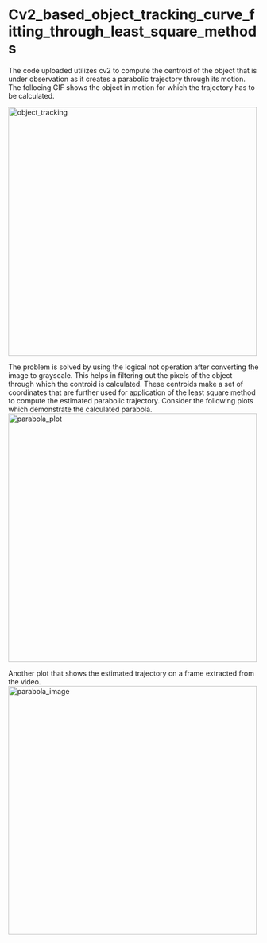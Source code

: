 # Cv2_based_object_tracking_curve_fitting_through_least_square_methods
The code uploaded utilizes cv2 to compute the centroid of the object that is under observation as it creates a parabolic trajectory through its motion. The folloeing GIF shows the object in motion for 
which the trajectory has to be calculated.

<img src="https://github.com/user-attachments/assets/b8413abf-ed22-414f-84c7-2c9f9c4ee7b0" alt="object_tracking" width="500"/>

The problem is solved by using the logical not operation after converting the image to grayscale. This helps in filtering out the pixels of the object through which the controid is calculated.
These centroids make a set of coordinates that are further used for application of the least square method to compute the estimated parabolic trajectory. Consider the following plots which demonstrate
the calculated parabola.
<img src="https://github.com/user-attachments/assets/03a620c8-88cc-4930-872a-fe77894e8b0c" alt="parabola_plot" width="500"/>

Another plot that shows the estimated trajectory on a frame extracted from the video.
<img src="https://github.com/user-attachments/assets/1a1e1b42-3a4f-4d88-b0c1-e986c241ce90" alt="parabola_image" width="500"/>
